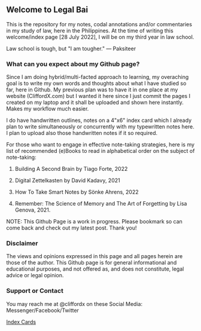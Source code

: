 ## Welcome to Legal Bai

This is the repository for my notes, codal annotations and/or commentaries in my study of law, here in the Philippines. At the time of writing this welcome/index page [28 July 2022], I will be on my third year in law school. 

Law school is tough, but "I am tougher." — Paksiteer


### What can you expect about my Github page?

Since I am doing hybrid/multi-facted approach to learning, my overaching goal is to write my own words and thoughts about what I have studied so far, here in Github. My previous plan was to have it in one place at my website (CliffordX.com) but I wanted it here since I just commit the pages I created on my laptop and it shall be uploaded and shown here instantly. Makes my workflow much easier.

I do have handwritten outlines, notes on a 4"x6" index card which I already plan to write simultaneously or concurrently with my typewritten notes here. I plan to upload also those handwritten notes if it so required.

For those who want to engage in effective note-taking strategies, here is my list of recommended (e)Books to read in alphabetical order on the subject of note-taking:

1. Building A Second Brain by Tiago Forte, 2022

2. Digital Zettelkasten by David Kadavy, 2021

3. How To Take Smart Notes by Sönke Ahrens, 2022

4. Remember: The Science of Memory and The Art of Forgetting by Lisa Genova, 2021.


NOTE: This Github Page is a work in progress. Please bookmark so can come back and check out my latest post. Thank you!

### Disclaimer
The views and opinions expressed in this page and all pages herein are those of the author. This Github page is for general informational and educational purposes, and not offered as, and does not constitute, legal advice or legal opinion.


### Support or Contact

You may reach me at @cliffordx on these Social Media: Messenger/Facebook/Twitter

<a href="
https://cliffordx.github.io/legalbai/Index_Cards.md">Index Cards</a>